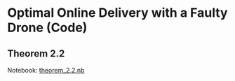 # Optimal Online Delivery with a Faulty Drone (Code)

## Theorem 2.2
Notebook: [theorem_2.2.nb](./theorem_2.2.nb)
